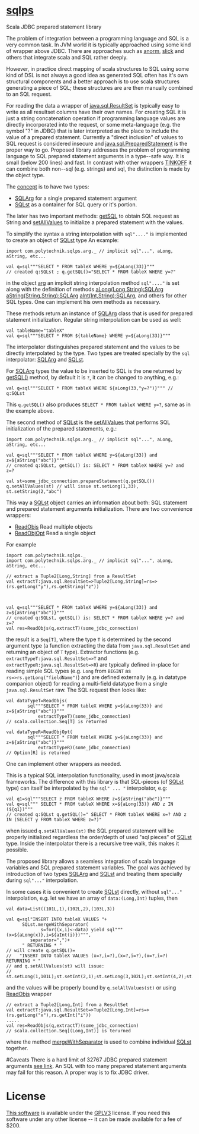 # [sqlps](https://github.com/mal19992/sqlps)
Scala JDBC prepared statement library


The problem of integration between a programming language and SQL is a very common task.
In JVM world it is typically approached using some kind of wrapper above JDBC.
There are approaches such as
[anorm](http://playframework.github.io/anorm/),
[slick](https://scala-slick.org/doc/3.2.1/sql.html)
and others that integrate scala and SQL rather deeply.

However, in practice direct mapping of scala structures
to SQL using some kind of DSL
is not always a good idea as generated SQL often has it's own
structural components and a better approach is to
use scala structures generating a piece of SQL; these structures are 
are then manually combined to an SQL request.

For reading the data a wrapper of
[java.sql.ResultSet](https://docs.oracle.com/en/java/javase/17/docs/api/java.sql/java/sql/ResultSet.html)
is typically easy to write as all resultset columns have their own names.
For creating SQL it is just a string concatenation operation
if programming language values are directly incorporated into the request,
or some meta-language (e.g. the symbol "?" in JDBC) that is later
interpreted as the place to include the value of a prepared statement.
Currently a "direct inclusion" of values to SQL request is considered insecure and
[java.sql.PreparedStatement](https://docs.oracle.com/en/java/javase/17/docs/api/java.sql/java/sql/PreparedStatement.html)
is the proper way to go.
Proposed library addresses the problem of programming language to SQL prepared statement arguments
in a type--safe way. It is small (below 200 lines) and fast.
In contrast with other wrappers
[TINKOFF](https://habr.com/ru/company/tinkoff/blog/193396/)
it can combine both non--sql (e.g. strings) and sql, the distinction
is made by the object type.

The
[concept](https://mal19992.github.io/sqlps/)
is to have two types:
* [SQLArg](https://mal19992.github.io/sqlps/docs/api/com/polytechnik/sqlps/SQLArg.html) for a single prepared statement argument
* [SQLst](https://mal19992.github.io/sqlps/docs/api/com/polytechnik/sqlps/SQLst.html) as a container for SQL query or it's portion.

The later has two important methods:
[getSQL](https://mal19992.github.io/sqlps/docs/api/com/polytechnik/sqlps/SQLst.html#getSQL():String) to obtain SQL request as String and
[setAllValues](https://mal19992.github.io/sqlps/docs/api/com/polytechnik/sqlps/SQLst.html#setAllValues(s:java.sql.PreparedStatement):Int) to initialize a prepared statement with the values.

To simplify the syntax a string interpolation with `sql"...."` is implemented
to create an object of
[SQLst](https://mal19992.github.io/sqlps/docs/api/com/polytechnik/sqlps/SQLst.html)
type
An example:
```
import com.polytechnik.sqlps.arg._ // implicit sql"...", aLong, aString, etc...

val q=sql"""SELECT * FROM tableX WHERE y=${aLong(33)}"""
// created q:SQLst ; q.getSQL()="SELECT * FROM tableX WHERE y=?"
```
in the object [arg](https://mal19992.github.io/sqlps/docs/api/com/polytechnik/sqlps/arg$.html)
an implicit string interpolation method `sql"...."` is set
along with the definition of methods
[aLong(Long,String):SQLArg](https://mal19992.github.io/sqlps/docs/api/com/polytechnik/sqlps/arg$.html#aLong(Long,String):SQLArg)
[aString(String,String):SQLArg](https://mal19992.github.io/sqlps/docs/api/com/polytechnik/sqlps/arg$.html#aString(String,String):SQLArg)
[aInt(Int,String):SQLArg](https://mal19992.github.io/sqlps/docs/api/com/polytechnik/sqlps/arg$.html#aInt(Int,String):SQLArg), and others for other SQL types. One can implement his own methods as necessary.

These methods return an instance of
[SQLArg](https://mal19992.github.io/sqlps/docs/api/com/polytechnik/sqlps/SQLArg.html)
class that is used for prepared statement initialization.
Regular string interpolation can be used as well:
```
val tableName="tableX"
val q=sql"""SELECT * FROM ${tableName} WHERE y=${aLong(33)}"""
```
The interpolator distinguishes prepared statement and the values
to be directly interpolated by the type. Two types
are treated specially by the `sql` interpolator:
[SQLArg](https://mal19992.github.io/sqlps/docs/api/com/polytechnik/sqlps/SQLArg.html)
and
[SQLst](https://mal19992.github.io/sqlps/docs/api/com/polytechnik/sqlps/SQLst.html).

For [SQLArg](https://mal19992.github.io/sqlps/docs/api/com/polytechnik/sqlps/SQLArg.html)
types the value to be inserted to SQL is the one returned by 
[getSQL()](https://mal19992.github.io/sqlps/docs/api/com/polytechnik/sqlps/SQLArg.html#getSQL():String) method, by default it is `?`, it can be changed to anything, e.g.:
```
val q=sql"""SELECT * FROM tableX WHERE ${aLong(33,"y=?")}""" // q:SQLst
```
This `q.getSQL()` also produces
`SELECT * FROM tableX WHERE y=?`,
same as in the example above.

The second method of
[SQLst](https://mal19992.github.io/sqlps/docs/api/com/polytechnik/sqlps/SQLst.html)
is the
[setAllValues](https://mal19992.github.io/sqlps/docs/api/com/polytechnik/sqlps/SQLst.html#setAllValues(s:java.sql.PreparedStatement):Int)
that performs SQL initialization of the prepared statements, e.g.:
```
import com.polytechnik.sqlps.arg._ // implicit sql"...", aLong, aString, etc...

val q=sql"""SELECT * FROM tableX WHERE y=${aLong(33)} and z=${aString("abc")}"""
// created q:SQLst, getSQL() is: SELECT * FROM tableX WHERE y=? and z=?

val st=some_jdbc_connection.prepareStatement(q.getSQL())
q.setAllValues(st) // will issue st.setLong(1,33), st.setString(2,"abc")
```

This way a
[SQLst](https://mal19992.github.io/sqlps/docs/api/com/polytechnik/sqlps/SQLst.html)
object carries an information about both: SQL statement and prepared statement arguments initialization.
There are two convenience wrappers:
* [ReadObjs](https://mal19992.github.io/sqlps/docs/api/com/polytechnik/sqlps/ReadObjs$.html) Read multiple objects
* [ReadObjOpt](https://mal19992.github.io/sqlps/docs/api/com/polytechnik/sqlps/ReadObjOpt$.html) Read a single object

For example
```
import com.polytechnik.sqlps._
import com.polytechnik.sqlps.arg._ // implicit sql"...", aLong, aString, etc...

// extract a Tuple2[Long,String] from a ResultSet
val extractT:java.sql.ResultSet=>Tuple2[Long,String]=rs=>(rs.getLong("y"),rs.getString("z"))



val q=sql"""SELECT * FROM tableX WHERE y=${aLong(33)} and z=${aString("abc")}"""
// created q:SQLst, getSQL() is: SELECT * FROM tableX WHERE y=? and z=?
val res=ReadObjs(q,extractT)(some_jdbc_connection)
```
the result is a `Seq[T]`, where the type `T`
is determined by the second argument type (a function extracting
the data from `java.sql.ResultSet` and returning an object of `T` type).
Extractor functions (e.g. `extractTypeT:java.sql.ResultSet=>T` and `extractTypeR:java.sql.ResultSet=>R`)
are typically defined in-place for reading simple SQL types (e.g. `Long` from `BIGINT` as `rs=>rs.getLong("fieldName")`) and are defined externally (e.g. in datatype companion object)
for reading a multi-field datatype from a single `java.sql.ResultSet` raw. The SQL request then looks like:
```
val dataTypeT=ReadObjs(
		sql"""SELECT * FROM tableX WHERE y=${aLong(33)} and z=${aString("abc")}"""
    		extractTypeT)(some_jdbc_connection)
// scala.collection.Seq[T] is returned

val dataTypeR=ReadObjOpt(
		sql"""SELECT * FROM tableX WHERE y=${aLong(33)} and z=${aString("abc")}"""
    		extractTypeR)(some_jdbc_connection)
// Option[R] is returned
```
One can implement other wrappers as needed.

This is a typical SQL interpolation functionality, used in most java/scala frameworks. 
The difference with this library is that SQL-pieces (of
[SQLst](https://mal19992.github.io/sqlps/docs/api/com/polytechnik/sqlps/SQLst.html)
type) can itself be interpolated by the `sql" ... "` interpolator,
e.g:
```
val q1=sql"""SELECT z FROM tableX WHERE z=${aString("abc")}"""
val q=sql""" SELECT * FROM tableX WHERE x=${aLong(33)} AND z IN (${q1})"""
// created q:SQLst q.getSQL()=" SELECT * FROM tableX WHERE x=? AND z IN (SELECT y FROM tableX WHERE z=?)"
```
when issued `q.setAllValues(st)` the SQL prepared statement will be properly initialized regardless the
order/depth of used "sql pieces" of [SQLst](https://mal19992.github.io/sqlps/docs/api/com/polytechnik/sqlps/SQLst.html) type. Inside the interpolator there is a recursive tree walk, this makes it possible.

The proposed library allows a seamless integration
of scala language variables and SQL prepared statement variables.
The goal was achieved by introduction of two types
[SQLArg](https://mal19992.github.io/sqlps/docs/api/com/polytechnik/sqlps/SQLArg.html)
and
[SQLst](https://mal19992.github.io/sqlps/docs/api/com/polytechnik/sqlps/SQLst.html)
and treating them specially during `sql"..."` interpolation.

In some cases
it is convenient to create
[SQLst](https://mal19992.github.io/sqlps/docs/api/com/polytechnik/sqlps/SQLst.html)
directly, without `sql"..."` interpolation, e.g. let we have an array of `data:(Long,Int)` tuples,
then
```
val data=List((101L,1),(102L,2),(103L,3))

val q=sql"INSERT INTO tableX VALUES "+
      SQLst.mergeWithSeparator(
    		 s=for((x,i)<-data) yield sql"""(x=${aLong(x)},i=${aInt(i)})""",
		 separator=",")+
      " RETURNING * "
// will create q.getSQL()=
//   "INSERT INTO tableX VALUES (x=?,i=?),(x=?,i=?),(x=?,i=?) RETURNING * "
// and q.setAllValues(st) will issue:
//   st.setLong(1,101L);st.setInt(2,1);st.setLong(3,102L);st.setInt(4,2);st.setLong(5,103L);st.setInt(6,3);
```
and the values will be properly bound by `q.selAllValues(st)` or using 
[ReadObjs](https://mal19992.github.io/sqlps/docs/api/com/polytechnik/sqlps/ReadObjs$.html)
wrapper
```
// extract a Tuple2[Long,Int] from a ResultSet
val extractT:java.sql.ResultSet=>Tuple2[Long,Int]=rs=>(rs.getLong("x"),rs.getInt("i"))
.....
val res=ReadObjs(q,extractT)(some_jdbc_connection)
// scala.collection.Seq[(Long,Int)] is terurned
```
where the method
[mergeWithSeparator](https://mal19992.github.io/sqlps/docs/api/com/polytechnik/sqlps/SQLst$.html#mergeWithSeparator(Seq[SQLst],String):SQLst)
is used to combine individual
[SQLst](https://mal19992.github.io/sqlps/docs/api/com/polytechnik/sqlps/SQLst.html)
together.

#Caveats
There is a hard limit of 32767 JDBC prepared statement arguments
[see link](https://luppeng.wordpress.com/2020/05/20/postgresql-jdbc-driver-upper-limit-on-parameters-in-preparedstatement/).
An SQL with too many prepared statement arguments may fail for this reason.
A proper way is to fix JDBC driver.


# License
[This software](https://github.com/mal19992/sqlps) is available under the
[GPLV3](https://github.com/mal19992/sqlps/blob/master/LICENSE)
license. If you need this software under
any other license -- it can be made available
for a fee of $200.
